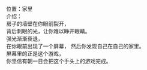 位置：家里  
介绍：  
房子的墙壁在你眼前裂开，  
背后刺眼的光，让你难以睁开眼睛。  
强光渐渐衰退，  
在你眼前出现了一个屏幕，
然后你发现自己在自己的家里。  
屏幕里的正是这个游戏，  
你坚信有朝一日会把这个手头上的游戏完成。  

